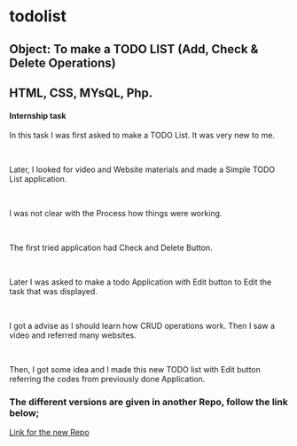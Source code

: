 # todolist

## Object: To make a TODO LIST (Add, Check & Delete Operations)

## HTML, CSS, MYsQL, Php.

#### Internship task

<p>In this task I was first asked to make a TODO List. It was very new to me.</p><br>
<p>Later, I looked for video and Website materials and made a Simple TODO List application.</p><br>
<p>I was not clear with the Process how things were working.</p><br>
<p>The first tried application had Check and Delete Button.</p><br>
<p>Later I was asked to make a todo Application with Edit button to Edit the task that was displayed.</p><br>
<p>I got a advise as I should learn how CRUD operations work. Then I saw a video and referred many websites.</p><br>
<p>Then, I got some idea and I made this new TODO list with Edit button referring the codes from previously done Application.</p>

### The different versions are given in another Repo, follow the link below;
<a href="https://github.com/shavakkar/todoListRedo">Link for the new Repo</a>
